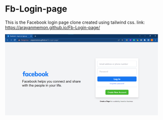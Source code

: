 # Fb-Login-page
This is the Facebook login page clone created using tailwind css.
link: https://arayanmemon.github.io/Fb-Login-page/

![alt text](/Fb-Login.png?raw=true)
